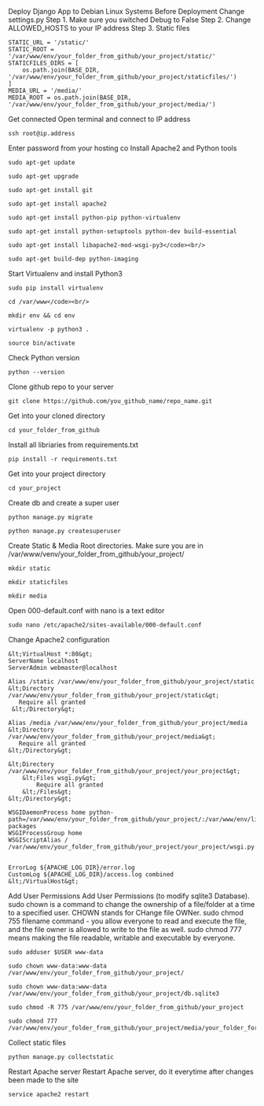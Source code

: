 Deploy Django App to Debian Linux Systems
Before Deployment
Change settings.py
Step 1. Make sure you switched Debug to False
Step 2. Change ALLOWED_HOSTS to your IP address
Step 3. Static files
```
STATIC_URL = '/static/'       
STATIC_ROOT = '/var/www/env/your_folder_from_github/your_project/static/'
STATICFILES_DIRS = [
    os.path.join(BASE_DIR, '/var/www/env/your_folder_from_github/your_project/staticfiles/')
]
MEDIA_URL = '/media/'
MEDIA_ROOT = os.path.join(BASE_DIR, '/var/www/env/your_folder_from_github/your_project/media/')
```

Get connected
Open terminal and connect to IP address
```
ssh root@ip.address
```
Enter password from your hosting co
Install Apache2 and Python tools
```
sudo apt-get update

sudo apt-get upgrade
 
sudo apt-get install git

sudo apt-get install apache2

sudo apt-get install python-pip python-virtualenv
 
sudo apt-get install python-setuptools python-dev build-essential

sudo apt-get install libapache2-mod-wsgi-py3</code><br/>

sudo apt-get build-dep python-imaging
```
Start Virtualenv and install Python3
```
sudo pip install virtualenv

cd /var/www</code><br/>

mkdir env && cd env

virtualenv -p python3 .

source bin/activate 
```
Check Python version
```
python --version
```
Clone github repo to your server
```
git clone https://github.com/you_github_name/repo_name.git
```
Get into your cloned directory
```
cd your_folder_from_github
```
Install all libriaries from requirements.txt
```
pip install -r requirements.txt
```
Get into your project directory
```
cd your_project
```
Create db and create a super user
```
python manage.py migrate

python manage.py createsuperuser 
```
Create Static & Media Root directories.
Make sure you are in /var/www/venv/your_folder_from_github/your_project/
```
mkdir static

mkdir staticfiles

mkdir media
```

Open 000-default.conf with nano is a text editor

```
sudo nano /etc/apache2/sites-available/000-default.conf
```

Change Apache2 configuration
```
&lt;VirtualHost *:80&gt;
ServerName localhost
ServerAdmin webmaster@localhost

Alias /static /var/www/env/your_folder_from_github/your_project/static
&lt;Directory /var/www/env/your_folder_from_github/your_project/static&gt;
   Require all granted
 &lt;/Directory&gt;

Alias /media /var/www/env/your_folder_from_github/your_project/media
&lt;Directory /var/www/env/your_folder_from_github/your_project/media&gt;
   Require all granted
&lt;/Directory&gt;

&lt;Directory /var/www/env/your_folder_from_github/your_project/your_project&gt;
    &lt;Files wsgi.py&gt;
        Require all granted
    &lt;/Files&gt;
&lt;/Directory&gt;

WSGIDaemonProcess home python-path=/var/www/env/your_folder_from_github/your_project/:/var/www/env/lib/python3.5/site-packages
WSGIProcessGroup home
WSGIScriptAlias / /var/www/env/your_folder_from_github/your_project/your_project/wsgi.py


ErrorLog ${APACHE_LOG_DIR}/error.log
CustomLog ${APACHE_LOG_DIR}/access.log combined
&lt;/VirtualHost&gt;
```


Add User Permissions
Add User Permissions (to modify sqlite3 Database). sudo chown is a command to change the ownership of a file/folder at a time to a specified user. CHOWN stands for CHange file OWNer. sudo chmod 755 filename command - you allow everyone to read and execute the file, and the file owner is allowed to write to the file as well. sudo chmod 777 means making the file readable, writable and executable by everyone.

```
sudo adduser $USER www-data
```

```
sudo chown www-data:www-data /var/www/env/your_folder_from_github/your_project/
```

```
sudo chown www-data:www-data /var/www/env/your_folder_from_github/your_project/db.sqlite3
```

```
sudo chmod -R 775 /var/www/env/your_folder_from_github/your_project
```

```
sudo chmod 777 /var/www/env/your_folder_from_github/your_project/media/your_folder_for_images/
```
Collect static files
```
python manage.py collectstatic
```
Restart Apache server
Restart Apache server, do it everytime after changes been made to the site
```
service apache2 restart
```
